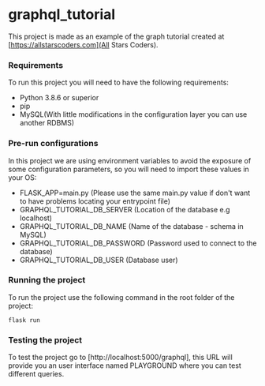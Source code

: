 # graphql_tutorial
This project is made as an example of the graph tutorial created at [https://allstarscoders.com](All Stars Coders).

### Requirements
To run this project you will need to have the following requirements:
- Python 3.8.6 or superior
- pip
- MySQL(With little modifications in the configuration layer you can use another RDBMS)

### Pre-run configurations
In this project we are using environment variables to avoid the exposure of some
configuration parameters, so you will need to import these values in your OS:
- FLASK_APP=main.py (Please use the same main.py value if don't want to have problems locating your entrypoint file)
- GRAPHQL_TUTORIAL_DB_SERVER (Location of the database e.g localhost)
- GRAPHQL_TUTORIAL_DB_NAME (Name of the database - schema in MySQL)
- GRAPHQL_TUTORIAL_DB_PASSWORD (Password used to connect to the database)
- GRAPHQL_TUTORIAL_DB_USER (Database user)

### Running the project
To run the project use the following command in the root folder of the project:
```
flask run 
```

### Testing the project
To test the project go to [http://localhost:5000/graphql], this URL will provide you an
user interface named PLAYGROUND where you can test different queries.
